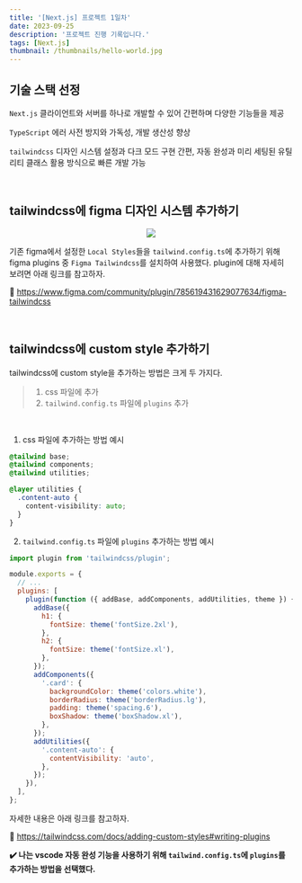 ```yaml
---
title: '[Next.js] 프로젝트 1일차'
date: 2023-09-25
description: '프로젝트 진행 기록입니다.'
tags: [Next.js]
thumbnail: /thumbnails/hello-world.jpg
---
```


## 기술 스택 선정

`Next.js`
클라이언트와 서버를 하나로 개발할 수 있어 간편하며 다양한 기능들을 제공

`TypeScript`
에러 사전 방지와 가독성, 개발 생산성 향상

`tailwindcss`
디자인 시스템 설정과 다크 모드 구현 간편, 자동 완성과 미리 세팅된 유틸리티 클래스 활용 방식으로 빠른 개발 가능

<br/>

## tailwindcss에 figma 디자인 시스템 추가하기

<p align="center"><img src="/nextjs/day1-figma-tailwindcss.png"/></p>

기존 figma에서 설정한 `Local Styles`들을 `tailwind.config.ts`에 추가하기 위해 figma plugins 중 `Figma Tailwindcss`를 설치하여 사용했다.
plugin에 대해 자세히 보려면 아래 링크를 참고하자.

🔗 https://www.figma.com/community/plugin/785619431629077634/figma-tailwindcss

<br/>

## tailwindcss에 custom style 추가하기

tailwindcss에 custom style을 추가하는 방법은 크게 두 가지다.

> 1. css 파일에 추가
> 2. `tailwind.config.ts` 파일에 `plugins` 추가

<br/>

1. css 파일에 추가하는 방법 예시

```css
@tailwind base;
@tailwind components;
@tailwind utilities;

@layer utilities {
  .content-auto {
    content-visibility: auto;
  }
}
```

2. `tailwind.config.ts` 파일에 `plugins` 추가하는 방법 예시

```javascript
import plugin from 'tailwindcss/plugin';

module.exports = {
  // ...
  plugins: [
    plugin(function ({ addBase, addComponents, addUtilities, theme }) {
      addBase({
        h1: {
          fontSize: theme('fontSize.2xl'),
        },
        h2: {
          fontSize: theme('fontSize.xl'),
        },
      });
      addComponents({
        '.card': {
          backgroundColor: theme('colors.white'),
          borderRadius: theme('borderRadius.lg'),
          padding: theme('spacing.6'),
          boxShadow: theme('boxShadow.xl'),
        },
      });
      addUtilities({
        '.content-auto': {
          contentVisibility: 'auto',
        },
      });
    }),
  ],
};
```

자세한 내용은 아래 링크를 참고하자.

🔗 https://tailwindcss.com/docs/adding-custom-styles#writing-plugins

**✔️ 나는 vscode 자동 완성 기능을 사용하기 위해 `tailwind.config.ts`에 `plugins`를 추가하는 방법을 선택했다.**
